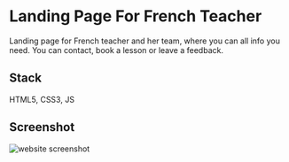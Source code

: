# Landing Page For French Teacher

Landing page for French teacher and her team, where you can all info you need. You can contact, book a lesson or leave a feedback.

## Stack

HTML5, CSS3, JS

## Screenshot

![website screenshot](https://github.com/EdwardTymoshuk/Bonbonfrancais/blob/img/screenshot.jpg?raw=true)



